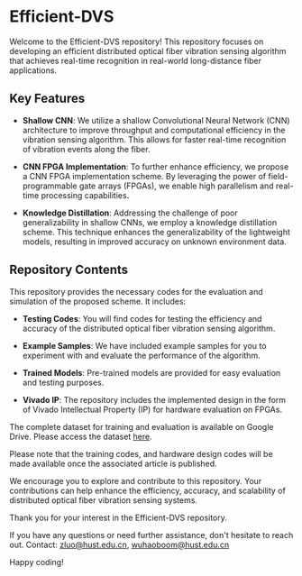 
# Efficient-DVS

Welcome to the Efficient-DVS repository! This repository focuses on developing an efficient distributed optical fiber vibration sensing algorithm that achieves real-time recognition in real-world long-distance fiber applications. 

## Key Features

- **Shallow CNN**: We utilize a shallow Convolutional Neural Network (CNN) architecture to improve throughput and computational efficiency in the vibration sensing algorithm. This allows for faster real-time recognition of vibration events along the fiber.

- **CNN FPGA Implementation**: To further enhance efficiency, we propose a CNN FPGA implementation scheme. By leveraging the power of field-programmable gate arrays (FPGAs), we enable high parallelism and real-time processing capabilities.

- **Knowledge Distillation**: Addressing the challenge of poor generalizability in shallow CNNs, we employ a knowledge distillation scheme. This technique enhances the generalizability of the lightweight models, resulting in improved accuracy on unknown environment data.

## Repository Contents

This repository provides the necessary codes for the evaluation and simulation of the proposed scheme. It includes:

- **Testing Codes**: You will find codes for testing the efficiency and accuracy of the distributed optical fiber vibration sensing algorithm.

- **Example Samples**: We have included example samples for you to experiment with and evaluate the performance of the algorithm.

- **Trained Models**: Pre-trained models are provided for easy evaluation and testing purposes.

- **Vivado IP**: The repository includes the implemented design in the form of Vivado Intellectual Property (IP) for hardware evaluation on FPGAs.

The complete dataset for training and evaluation is available on Google Drive. Please access the dataset [here](https://drive.google.com/drive/folders/1LK-k0a7M_M6h3VveUCc4wbd_T7ONR1Gb?usp=sharing).

Please note that the training codes, and hardware design codes will be made available once the associated article is published.

We encourage you to explore and contribute to this repository. Your contributions can help enhance the efficiency, accuracy, and scalability of distributed optical fiber vibration sensing systems.

Thank you for your interest in the Efficient-DVS repository. 

If you have any questions or need further assistance, don't hesitate to reach out.
Contact: zluo@hust.edu.cn, wuhaoboom@hust.edu.cn

Happy coding!
